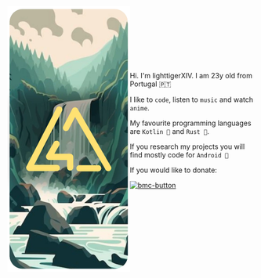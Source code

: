 <p float="left">
  <img src="readme_cover.webp" width="250" align="left">
  <p float="left">
    <samp>
    <br>
    <br>
    <br>
    <br>
    <br>
    <br>
    <br>
      
Hi. I'm lighttigerXIV. I am 23y old from Portugal 🇵🇹

I like to `code`, listen to `music` and watch `anime`.

My favourite programming languages are `Kotlin 🤖` and `Rust 🦀`.

If you research my projects you will find mostly code for `Android 💚`

If you would like to donate:

<a href="https://buymeacoffee.com/lighttigerxiv"><img width="200" alt="bmc-button" src="https://github.com/user-attachments/assets/d963c908-66d7-4e19-94cd-0b711615b672"></a>
    </samp>
  </p>
</p>

